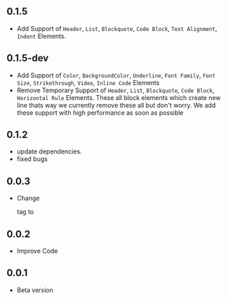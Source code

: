 ## 0.1.5
- Add Support of `Header`, `List`, `Blockquote`, `Code Block`, `Text Alignment`, `Indent` Elements.

## 0.1.5-dev
- Add Support of `Color`, `BackgroundColor`, `Underline`, `Font Family`, `Font Size`, `Strikethrough`, `Video`, `Inline Code` Elements
- Remove Temporary Support of `Header`, `List`, `Blockquote`, `Code Block`, `Horizontal Rule` Elements. These all block elements which create new line thats way we currently remove these all but don't worry. We add these support with high performance as soon as possible

## 0.1.2
-  update dependencies.
- fixed bugs

## 0.0.3
- Change <p> tag to <span>

## 0.0.2
- Improve Code

## 0.0.1
- Beta version 
